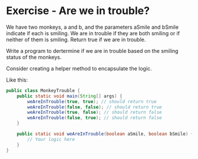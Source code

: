 # Exercise - Are we in trouble?

We have two monkeys, a and b, and the parameters aSmile and bSmile indicate if each is smiling. We are in trouble if they are both smiling or if neither of them is smiling. Return true if we are in trouble.

Write a program to dertermine if we are in trouble based on the smiling status of the monkeys.

Consider creating a helper method to encapsulate the logic.

Like this:

```java
public class MonkeyTrouble {
    public static void main(String[] args) {
        weAreInTrouble(true, true); // should return true
        weAreInTrouble(false, false); // should return true
        weAreInTrouble(true, false); // should return false
        weAreInTrouble(false, true); // should return false
    }

    public static void weAreInTrouble(boolean aSmile, boolean bSmile) {
        // Your logic here
    }
}